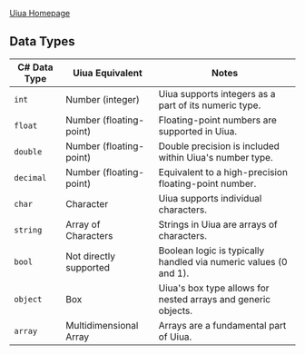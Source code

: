 [Uiua Homepage](https://www.uiua.org/)


## Data Types

| **C# Data Type** | **Uiua Equivalent**     | **Notes**                                                        |
| ---------------- | ----------------------- | ---------------------------------------------------------------- |
| `int`            | Number (integer)        | Uiua supports integers as a part of its numeric type.            |
| `float`          | Number (floating-point) | Floating-point numbers are supported in Uiua.                    |
| `double`         | Number (floating-point) | Double precision is included within Uiua's number type.          |
| `decimal`        | Number (floating-point) | Equivalent to a high-precision floating-point number.            |
| `char`           | Character               | Uiua supports individual characters.                             |
| `string`         | Array of Characters     | Strings in Uiua are arrays of characters.                        |
| `bool`           | Not directly supported  | Boolean logic is typically handled via numeric values (0 and 1). |
| `object`         | Box                     | Uiua's box type allows for nested arrays and generic objects.    |
| `array`          | Multidimensional Array  | Arrays are a fundamental part of Uiua.                           |
